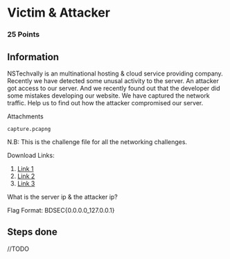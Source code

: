 #  Victim & Attacker 
### 25 Points

## Information


NSTechvally is an multinational hosting & cloud service providing company. Recently we have detected some unusal activity to the server. An attacker got access to our server. And we recently found out that the developer did some mistakes developing our website. We have captured the network traffic. Help us to find out how the attacker compromised our server.

Attachments

    capture.pcapng

N.B: This is the challenge file for all the networking challenges.

Download Links:

 1. <a href="https://drive.google.com/drive/folders/1dDBxMtxXqgGNmBHjOt21O7XA8tvZUbNQ?usp=sharing">Link 1 </a>
 2. <a href="https://drive.google.com/drive/folders/1ZqLdBUNRn9eAR3dSDV0uTVjnvzLZEZQy?usp=sharing">Link 2 </a>
 3. <a href="https://drive.google.com/drive/folders/1k2YeyyAi9upDsaTFl0IusVyCZJvir1cS?usp=sharing">Link 3 </a>

What is the server ip & the attacker ip?

Flag Format: BDSEC{0.0.0.0_127.0.0.1}


## Steps done

//TODO
